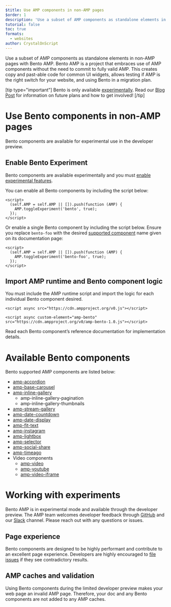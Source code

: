 ```yaml
---
$title: Use AMP components in non-AMP pages
$order: 1
description: 'Use a subset of AMP components as standalone elements in non-AMP pages with Bento AMP.'
tutorial: false
toc: true
formats:
  - websites
author: CrystalOnScript
---
```


Use a subset of AMP components as standalone elements in non-AMP pages with Bento AMP. Bento AMP is a project that embraces use of AMP components without the need to commit to fully valid AMP. This creates copy and past-able code for common UI widgets, allows testing if AMP is the right switch for your website, and using Bento in a migration plan. 

[tip type="important"]
 Bento is only available [experimentally](../learn/experimental.md). Read our [Blog Post](TODO) for information on future plans and how to get involved! 
[/tip]

# Use Bento components in non-AMP pages

Bento components are available for experimental use in the developer preview.


## Enable Bento Experiment 

Bento components are available experimentally and you must [enable experimental features](../learn/experimental.md).

You can enable all Bento components by including the script below:


```
<script>
  (self.AMP = self.AMP || []).push(function (AMP) {
    AMP.toggleExperiment('bento', true);
  });
</script>
```


Or enable a single Bento component by including the script below. Ensure you replace `bento-foo` with the desired [supported component](#available-bento-components) name given on its documentation page:


```
<script>
  (self.AMP = self.AMP || []).push(function (AMP) {
    AMP.toggleExperiment('bento-foo', true);
  });
</script>
```



## Import AMP runtime and Bento component logic

You must include the AMP runtime script and import the logic for each individual Bento component desired.

```
<script async src="https://cdn.ampproject.org/v0.js"></script>

<script async custom-element="amp-bento" src="https://cdn.ampproject.org/v0/amp-bento-1.0.js"></script>
``` 

Read each Bento component’s reference documentation for implementation details.


# Available Bento components 

Bento supported AMP components are listed below:



*   [amp-accordion](../../../documentation/components/reference/amp-accordion.md)
*   [amp-base-carousel](../../../documentation/components/reference/amp-base-carousel.md)
*   [amp-inline-gallery](../../../documentation/components/reference/amp-inline-gallery.md)
    *   amp-inline-gallery-pagination
    *   amp-inline-gallery-thumbnails
*   [amp-stream-gallery](TODO)
*   [amp-date-countdown](../../../documentation/components/reference/amp-date-countdown.md)
*   [amp-date-display](../../../documentation/components/reference/amp-date-display.md)
*   [amp-fit-text](../../../documentation/components/reference/amp-fit-text.md)
*   [amp-instagram](../../../documentation/components/reference/amp-instagram.md)
*   [amp-lightbox](../../../documentation/components/reference/amp-lightbox.md)
*   [amp-selector](../../../documentation/components/reference/amp-selector.md)
*   [amp-social-share](../../../documentation/components/reference/amp-social-share.md)
*   [amp-timeago](../../../documentation/components/reference/amp-timeago.md)
*   Video components
    *   [amp-video](../../../documentation/components/reference/amp-video.md)
    *   [amp-youtube](../../../documentation/components/reference/amp-youtube.md)
    *   [amp-video-iframe](../../../documentation/components/reference/amp-video-iframe.md)

# Working with experiments

Bento AMP is in experimental mode and available through the developer preview. The AMP team welcomes developer feedback through [GitHub](https://github.com/ampproject/amphtml/issues) and our [Slack](https://docs.google.com/forms/d/e/1FAIpQLSd83J2IZA6cdR6jPwABGsJE8YL4pkypAbKMGgUZZriU7Qu6Tg/viewform?fbzx=4406980310789882877) channel. Please reach out with any questions or issues. 


## Page experience

Bento components are designed to be highly performant and contribute to an excellent page experience. Developers are highly encouraged to [file issues](https://github.com/ampproject/amphtml/issues) if they see contradictory results.  


## AMP caches and validation

Using Bento components during the limited developer preview makes your web page an invalid AMP page. Therefore, your doc and any Bento components are not added to any AMP caches.